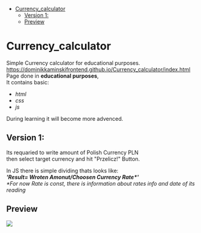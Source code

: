 - [Currency_calculator](#currency_calculator)
  - [Version 1:](#version-1)
  - [Preview](#preview)
# Currency_calculator
  Simple Currency calculator for educational purposes.  
    https://dominikkaminskifrontend.github.io/Currency_calculator/index.html  
  Page done in **educational purposes**,  
  It contains basic:
  - _html_  
  - _css_  
  - _js_  
  
  During learning it will become more advenced.   

  
## Version 1:   
  Its requaried to write amount of Polish Currency PLN  
  then select target currency and hit "Przelicz!" Button. 

  In JS there is simple dividing thats looks like:  
  _**'Result= Wroten Amonut/Choosen Currency Rate*'**_  
  _*For now Rate is const, there is information about rates info and date of its reading_  

  ## Preview   
![](https://github.com/DominikKaminskiFrontend/Currency_calculator/blob/main/img/CurrencyExchange%20Preview.gif)
